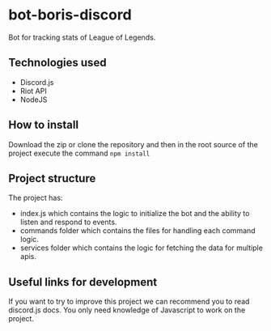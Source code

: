 # bot-boris-discord
Bot for tracking stats of League of Legends.

## Technologies used
- Discord.js
- Riot API
- NodeJS

## How to install
Download the zip or clone the repository and then in the root source of the project execute the command ``npm install``

## Project structure
The project has:
- index.js which contains the logic to initialize the bot and the ability to listen and respond to events.
- commands folder which contains the files for handling each command logic.
- services folder which contains the logic for fetching the data for multiple apis.

## Useful links for development
If you want to try to improve this project we can recommend you to read discord.js docs. You only need knowledge of Javascript to work on the project.
